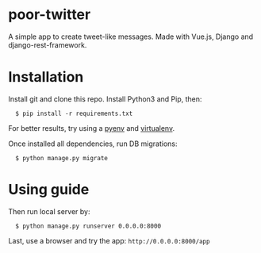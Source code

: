# poor-twitter
A simple app to create tweet-like messages. Made with Vue.js, Django and django-rest-framework.


# Installation

Install git and clone this repo. Install Python3 and Pip, then:
```
  $ pip install -r requirements.txt
```

For better results, try using a [pyenv](https://github.com/pyenv/pyenv) and [virtualenv](https://github.com/pyenv/pyenv-virtualenv).

Once installed all dependencies, run DB migrations:
```
  $ python manage.py migrate
```

# Using guide

Then run local server by:
```
  $ python manage.py runserver 0.0.0.0:8000
```

Last, use a browser and try the app: `http://0.0.0.0:8000/app`
